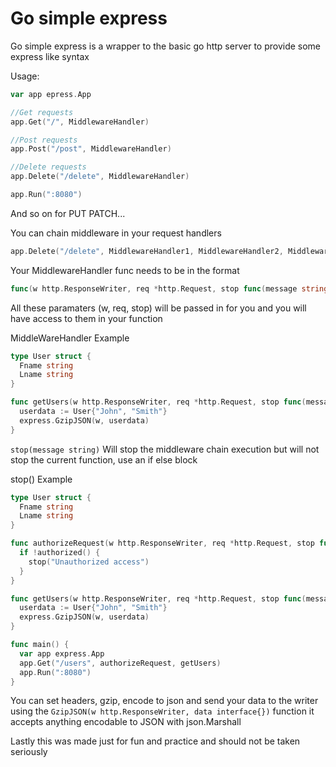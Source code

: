 # Go simple express

Go simple express is a wrapper to the basic go http server to provide some express like syntax

Usage:
``` go
var app epress.App

//Get requests
app.Get("/", MiddlewareHandler)

//Post requests
app.Post("/post", MiddlewareHandler)

//Delete requests
app.Delete("/delete", MiddlewareHandler)

app.Run(":8080")
```
And so on for PUT PATCH...

You can chain middleware in your request handlers
```go
app.Delete("/delete", MiddlewareHandler1, MiddlewareHandler2, MiddlewareHandler3)
```


Your MiddlewareHandler func needs to be in the format
```go
func(w http.ResponseWriter, req *http.Request, stop func(message string))
```
All these paramaters (w, req, stop) will be passed in for you and you will have access to them in your function

MiddleWareHandler Example
```go
type User struct {
  Fname string
  Lname string
}

func getUsers(w http.ResponseWriter, req *http.Request, stop func(message string)) {
  userdata := User{"John", "Smith"}
  express.GzipJSON(w, userdata)
}
```

`stop(message string)` Will stop the middleware chain execution but will not stop the current function, use an if else block

stop() Example
```go
type User struct {
  Fname string
  Lname string
}

func authorizeRequest(w http.ResponseWriter, req *http.Request, stop func(message string)) {
  if !authorized() {
    stop("Unauthorized access")
  }
}

func getUsers(w http.ResponseWriter, req *http.Request, stop func(message string)) {
  userdata := User{"John", "Smith"}
  express.GzipJSON(w, userdata)
}

func main() {
  var app express.App
  app.Get("/users", authorizeRequest, getUsers)
  app.Run(":8080")
}
```

You can set headers, gzip, encode to json and send your data to the writer using the `GzipJSON(w http.ResponseWriter, data interface{})` function
it accepts anything encodable to JSON with json.Marshall

Lastly this was made just for fun and practice and should not be taken seriously
